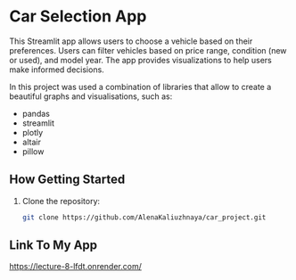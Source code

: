 # Car Selection App

This Streamlit app allows users to choose a vehicle based on their preferences. Users can filter vehicles based on price range, condition (new or used), and model year. The app provides visualizations to help users make informed decisions.

In this project was used a combination of libraries that allow to create a beautiful graphs and visualisations, such as:
- pandas
- streamlit
- plotly
- altair
- pillow

## How Getting Started

1. Clone the repository:

   ```bash
   git clone https://github.com/AlenaKaliuzhnaya/car_project.git

## Link To My App

   https://lecture-8-lfdt.onrender.com/
